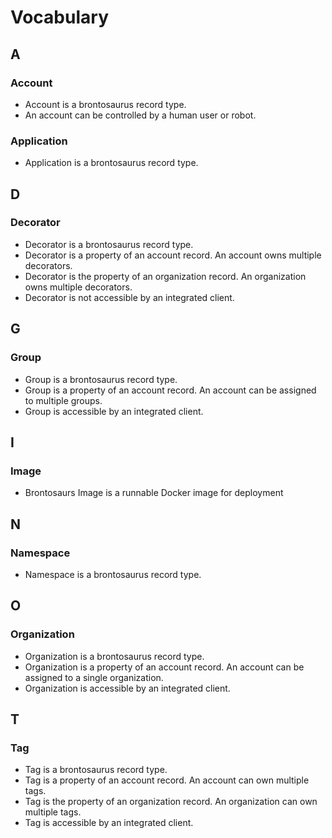 # Vocabulary

## A

### Account

-   Account is a brontosaurus record type.
-   An account can be controlled by a human user or robot.

### Application

-   Application is a brontosaurus record type.

## D

### Decorator

-   Decorator is a brontosaurus record type.
-   Decorator is a property of an account record. An account owns multiple decorators.
-   Decorator is the property of an organization record. An organization owns multiple decorators.
-   Decorator is not accessible by an integrated client.

## G

### Group

-   Group is a brontosaurus record type.
-   Group is a property of an account record. An account can be assigned to multiple groups.
-   Group is accessible by an integrated client.

## I

### Image

-   Brontosaurs Image is a runnable Docker image for deployment

## N

### Namespace

-   Namespace is a brontosaurus record type.

## O

### Organization

-   Organization is a brontosaurus record type.
-   Organization is a property of an account record. An account can be assigned to a single organization.
-   Organization is accessible by an integrated client.

## T

### Tag

-   Tag is a brontosaurus record type.
-   Tag is a property of an account record. An account can own multiple tags.
-   Tag is the property of an organization record. An organization can own multiple tags.
-   Tag is accessible by an integrated client.
